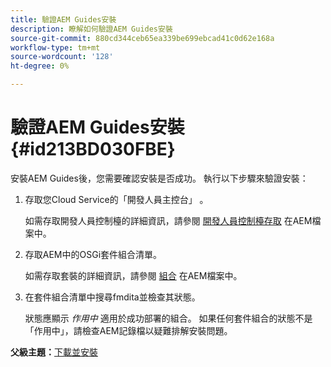 ```yaml
---
title: 驗證AEM Guides安裝
description: 瞭解如何驗證AEM Guides安裝
source-git-commit: 880cd344ceb65ea339be699ebcad41c0d62e168a
workflow-type: tm+mt
source-wordcount: '128'
ht-degree: 0%

---
```


# 驗證AEM Guides安裝 {#id213BD030FBE}

安裝AEM Guides後，您需要確認安裝是否成功。 執行以下步驟來驗證安裝：

1. 存取您Cloud Service的「開發人員主控台」 。

   如需存取開發人員控制檯的詳細資訊，請參閱 [開發人員控制檯存取](https://experienceleague.adobe.com/docs/experience-manager-learn/cloud-service/debugging/debugging-aem-as-a-cloud-service/developer-console.html) 在AEM檔案中。

1. 存取AEM中的OSGi套件組合清單。

   如需存取套裝的詳細資訊，請參閱 [組合](https://experienceleague.adobe.com/docs/experience-manager-learn/cloud-service/debugging/debugging-aem-as-a-cloud-service/developer-console.html?lang=en#bundles) 在AEM檔案中。

1. 在套件組合清單中搜尋fmdita並檢查其狀態。

   狀態應顯示 *作用中* 適用於成功部署的組合。 如果任何套件組合的狀態不是「作用中」，請檢查AEM記錄檔以疑難排解安裝問題。


**父級主題：**[&#x200B;下載並安裝](download-install.md)
